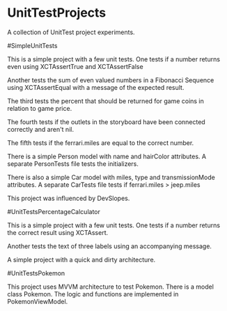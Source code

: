 # UnitTestProjects
A collection of UnitTest project experiments.

#SimpleUnitTests

This is a simple project with a few unit tests.
One tests if a number returns even using XCTAssertTrue and XCTAssertFalse

Another tests the sum of even valued numbers in a Fibonacci Sequence using XCTAssertEqual with a message of the expected result.

The third tests the percent that should be returned for game coins in relation to game price.

The fourth tests if the outlets in the storyboard have been connected correctly and aren't  nil.

The fifth tests if the ferrari.miles are equal to the correct number.

There is a simple Person model with name and hairColor attributes.
A separate PersonTests file tests the initializers.

There is also a simple Car model with miles, type and transmissionMode attributes.
A separate CarTests file tests if ferrari.miles > jeep.miles

This project was influenced by DevSlopes.

#UnitTestsPercentageCalculator

This is a simple project with a few unit tests.
One tests if a number returns the correct result using XCTAssert.

Another tests the text of three labels using an accompanying message.

A simple project with a quick and dirty architecture.

#UnitTestsPokemon

This project uses MVVM architecture to test Pokemon.
There is a model class Pokemon.
The logic and functions are implemented in PokemonViewModel.
